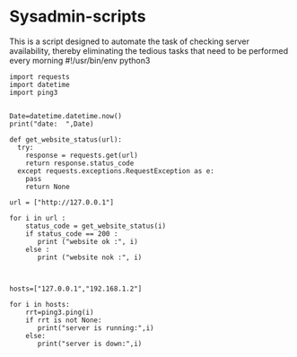 # Sysadmin-scripts
This is a script designed to automate the task of checking server availability, thereby eliminating the tedious tasks that need to be performed every morning
    #!/usr/bin/env python3
    
    import requests
    import datetime 
    import ping3
    
    
    Date=datetime.datetime.now()
    print("date:  ",Date) 
    
    def get_website_status(url):
      try:
        response = requests.get(url)
        return response.status_code
      except requests.exceptions.RequestException as e:
        pass
        return None
    
    url = ["http://127.0.0.1"]   
     
    for i in url :
        status_code = get_website_status(i)
        if status_code == 200 :
           print ("website ok :", i)
        else :
           print ("website nok :", i)
    
    
    
    hosts=["127.0.0.1","192.168.1.2"]
    
    for i in hosts:
        rrt=ping3.ping(i)
        if rrt is not None:
           print("server is running:",i)
        else:
           print("server is down:",i)

       
